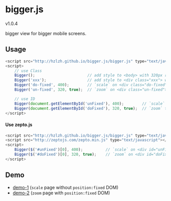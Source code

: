bigger.js
=========
v1.0.4

bigger view for bigger mobile screens.

## Usage

```js
<script src="http://hzlzh.github.io/bigger.js/bigger.js" type="text/javascript"></script>
<script>
	// use Class
    Bigger();                       // add style to <body> with 320px real width
    Bigger('xxx');                  // add style to <div class="xxx"> with 320px real width
    Bigger('do-fixed', 400);        // `scale` on <div class="do-fixed"> with 400px real width
    Bigger('un-fixed', 320, true);  // `zoom` on <div class="un-fixed"> with 320 real width

    // use ID
    Bigger(document.getElementById('unFixed'), 400);        // `scale` on <div id="unFixed"> with 400px real width
    Bigger(document.getElementById('doFixed'), 320, true);  // `zoom` to <div id="doFixed"> with 320 real width
</script>
```

#### Use zepto.js

```js
<script src="http://hzlzh.github.io/bigger.js/bigger.js" type="text/javascript"></script>
<script src="http://zeptojs.com/zepto.min.js" type="text/javascript"></script>
<script>
    Bigger($('#unFixed')[0], 400);			// `scale` on <div id="unFixed"> with 400px real width
    Bigger($('#doFixed')[0], 320, true);	// `zoom` on <div id="doFixed">
</script>
```

## Demo

* [demo-1](http://hzlzh.github.io/bigger.js/demo-1.html)  \(`scale` page without `position:fixed` DOM\)
* [demo-2](http://hzlzh.github.io/bigger.js/demo-2.html)  \(`zoom` page with `position:fixed` DOM\)
